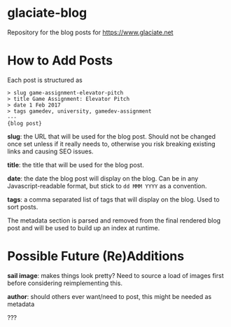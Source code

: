 # glaciate-blog
Repository for the blog posts for https://www.glaciate.net

# How to Add Posts
Each post is structured as

```
> slug game-assignment-elevator-pitch
> title Game Assignment: Elevator Pitch
> date 1 Feb 2017
> tags gamedev, university, gamedev-assignment
---
{blog post}
```

**slug**: the URL that will be used for the blog post. Should not be changed once set unless if it really needs to, otherwise you risk breaking existing links and causing SEO issues.

**title**: the title that will be used for the blog post.

**date**: the date the blog post will display on the blog. Can be in any Javascript-readable format, but stick to `dd MMM YYYY` as a convention.

**tags**: a comma separated list of tags that will display on the blog. Used to sort posts.

The metadata section is parsed and removed from the final rendered blog post and will be used to build up an index at runtime.

# Possible Future (Re)Additions
**sail image**: makes things look pretty? Need to source a load of images first before considering reimplementing this.

**author**: should others ever want/need to post, this might be needed as metadata

???
